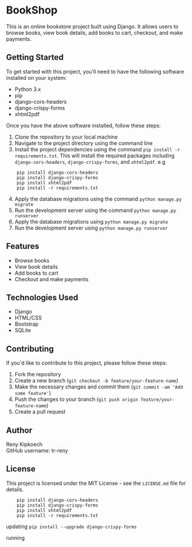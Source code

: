 # BookShop

This is an online bookstore project built using Django. It allows users to browse books, view book details, add books to cart, checkout, and make payments.

## Getting Started

To get started with this project, you'll need to have the following software installed on your system:

- Python 3.x
- pip
- django-cors-headers
- django-crispy-forms
- xhtml2pdf

Once you have the above software installed, follow these steps:

1. Clone the repository to your local machine
2. Navigate to the project directory using the command line
3. Install the project dependencies using the command `pip install -r requirements.txt`. This will install the required packages including `django-cors-headers`, `django-crispy-forms`, and `xhtml2pdf`.
e.g 

``` 
    pip install django-cors-headers
    pip install django-crispy-forms
    pip install xhtml2pdf
    pip install -r requirements.txt
```
4. Apply the database migrations using the command `python manage.py migrate`
5. Run the development server using the command `python manage.py runserver`
6. Apply the database migrations using `python manage.py migrate`
7. Run the development server using `python manage.py runserver`

## Features

- Browse books
- View book details
- Add books to cart
- Checkout and make payments

## Technologies Used

- Django
- HTML/CSS
- Bootstrap
- SQLite

## Contributing

If you'd like to contribute to this project, please follow these steps:

1. Fork the repository
2. Create a new branch (`git checkout -b feature/your-feature-name`)
3. Make the necessary changes and commit them (`git commit -am 'Add some feature'`)
4. Push the changes to your branch (`git push origin feature/your-feature-name`)
5. Create a pull request

## Author

Reny Kipkoech<br>
GitHub username: tr-reny<br>

## License

This project is licensed under the MIT License - see the `LICENSE.md` file for details.

``` 
    pip install django-cors-headers
    pip install django-crispy-forms
    pip install xhtml2pdf
    pip install -r requirements.txt
```
updating 
``` pip install --upgrade django-crispy-forms ```

running 
``` python manage.py runserver
```
